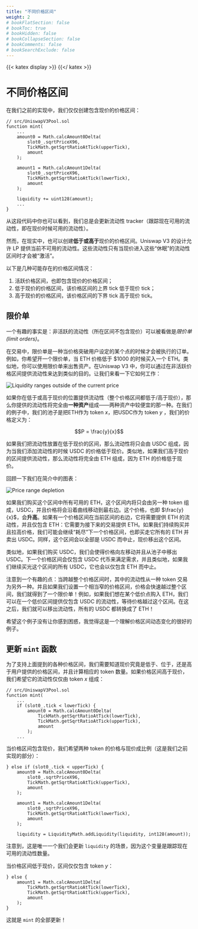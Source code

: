 ```yaml
---
title: "不同价格区间"
weight: 2
# bookFlatSection: false
# bookToc: true
# bookHidden: false
# bookCollapseSection: false
# bookComments: false
# bookSearchExclude: false
---
```


{{< katex display >}} {{</ katex >}}

# 不同价格区间

在我们之前的实现中，我们仅仅创建包含现价的价格区间：

```solidity
// src/UniswapV3Pool.sol
function mint(
    ...
    amount0 = Math.calcAmount0Delta(
        slot0_.sqrtPriceX96,
        TickMath.getSqrtRatioAtTick(upperTick),
        amount
    );

    amount1 = Math.calcAmount1Delta(
        slot0_.sqrtPriceX96,
        TickMath.getSqrtRatioAtTick(lowerTick),
        amount
    );

    liquidity += uint128(amount);
    ...
}
```

从这段代码中你也可以看到，我们总是会更新流动性 tracker（跟踪现在可用的流动性，即在现价时候可用的流动性）。

然而，在现实中，也可以创建**低于或高于**现价的价格区间。Uniswap V3 的设计允许 LP 提供当前不可用的流动性。这些流动性只有当现价进入这些“休眠”的流动性区间时才会被“激活”。

以下是几种可能存在的价格区间情况：
1. 活跃价格区间，也即包含现价的价格区间；
2. 低于现价的价格区间，该价格区间的上界 tick 低于现价 tick；
3. 高于现价的价格区间，该价格区间的下界 tick 高于现价 tick。

## 限价单

一个有趣的事实是：非活跃的流动性（所在区间不包含现价）可以被看做是*限价单(limit orders)*。

在交易中，限价单是一种当价格突破用户设定的某个点的时候才会被执行的订单。例如，你希望开一个限价单，当 ETH 价格低于 $1000 的时候买入一个 ETH。类似地，你可以使用限价单来出售资产。在Uniswap V3 中，你可以通过在非活跃价格区间提供流动性来达到类似的目的。让我们来看一下它如何工作：

![Liquidity ranges outside of the current price](/static/images/milestone_3/ranges_outside_current_price.png)

如果你在低于或高于现价的位置提供流动性（整个价格区间都低于/高于现价），那么你提供的流动性将完全由**一种资产**组成——两种资产中较便宜的那一种。在我们的例子中，我们的池子是把ETH作为 token $x$，把USDC作为 token $y$ ，我们的价格定义为：

$$P = \frac{y}{x}$$

如果我们把流动性放置在低于现价的区间，那么流动性将只会由 USDC 组成，因为当我们添加流动性的时候 USDC 的价格低于现价。类似地，如果我们高于现价的区间提供流动性，那么流动性将完全由 ETH 组成，因为 ETH 的价格低于现价。

回顾一下我们在简介中的图表：

![Price range depletion](/static/images/milestone_1/range_depleted.png)

如果我们购买这个区间中所有可用的 ETH，这个区间内将只会由另一种 token 组成，USDC，并且价格将会沿着曲线移动到最右边。这个价格，也即 $\frac{y}{x}$，会**升高**。如果有一个价格区间在当前区间的右边，它将需要提供 ETH 的流动性，并且仅包含 ETH：它需要为接下来的交易提供 ETH。如果我们持续购买并且拉高价格，我们可能会继续“耗尽”下一个价格区间，也即买走它所有的 ETH 并卖出 USDC。同样，这个区间会以全部是 USDC 而中止，现价移出这个区间。

类似地，如果我们购买 USDC，我们会使得价格向左移动并且从池子中移出 USDC。下一个价格区间会仅包含 USDC 代币来满足需求，并且类似地，如果我们继续买光这个区间的所有 USDC，它也会以仅包含 ETH 而中止。

注意到一个有趣的点：当跨越整个价格区间时，其中的流动性从一种 token 交易为另外一种。并且如果我们设置一个相当窄的价格区间，价格会快速越过整个区间，我们就得到了一个限价单！例如，如果我们想在某个低价点购入 ETH，我们可以在一个低价区间提供仅包含 USDC 的流动性，等待价格越过这个区间。在这之后，我们就可以移出流动性，所有的 USDC 都转换成了 ETH！

希望这个例子没有让你感到困惑，我觉得这是一个理解价格区间动态变化的很好的例子。

## 更新 `mint` 函数

为了支持上面提到的各种价格区间，我们需要知道现价究竟是低于、位于，还是高于用户提供的价格区间，并且计算相应的 token 数量。如果价格区间高于现价，我们希望它的流动性仅仅由 token $x$ 组成：

```solidity
// src/UniswapV3Pool.sol
function mint(
    ...
    if (slot0_.tick < lowerTick) {
        amount0 = Math.calcAmount0Delta(
            TickMath.getSqrtRatioAtTick(lowerTick),
            TickMath.getSqrtRatioAtTick(upperTick),
            amount
        );
    ...
```
当价格区间包含现价，我们希望两种 token 的价格与现价成比例（这是我们之前实现的部分）：

```solidity
} else if (slot0_.tick < upperTick) {
    amount0 = Math.calcAmount0Delta(
        slot0_.sqrtPriceX96,
        TickMath.getSqrtRatioAtTick(upperTick),
        amount
    );

    amount1 = Math.calcAmount1Delta(
        slot0_.sqrtPriceX96,
        TickMath.getSqrtRatioAtTick(lowerTick),
        amount
    );

    liquidity = LiquidityMath.addLiquidity(liquidity, int128(amount));
```
注意到，这是唯一一个我们会更新 `liquidity` 的场景，因为这个变量是跟踪现在可用的流动性数量。

当价格区间低于现价，区间仅仅包含 token $y$：

```solidity
} else {
    amount1 = Math.calcAmount1Delta(
        TickMath.getSqrtRatioAtTick(lowerTick),
        TickMath.getSqrtRatioAtTick(upperTick),
        amount
    );
}
```

这就是 `mint` 的全部更新！
